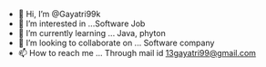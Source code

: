 - 👋 Hi, I’m @Gayatri99k
- 👀 I’m interested in ...Software Job
- 🌱 I’m currently learning ... Java, phyton
- 💞️ I’m looking to collaborate on ... Software company
- 📫 How to reach me ... Through mail id
13gayatri99@gmail.com
<!---
Gayatri99k/Gayatri99k is a ✨ special ✨ repository because its `README.md` (this file) appears on your GitHub profile.
You can click the Preview link to take a look at your changes.
--->
